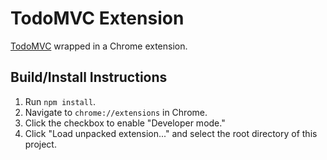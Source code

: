 TodoMVC Extension
===========

[TodoMVC](https://github.com/tastejs/todomvc) wrapped in a Chrome extension.

## Build/Install Instructions
1. Run ```npm install```.
1. Navigate to ```chrome://extensions``` in Chrome.
1. Click the checkbox to enable "Developer mode."
1. Click "Load unpacked extension..." and select the root directory of this project.
